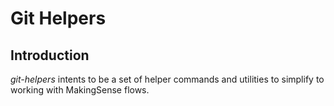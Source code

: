 Git Helpers
===========

## Introduction

_git-helpers_ intents to be a set of helper commands and utilities to simplify to working with MakingSense flows.

